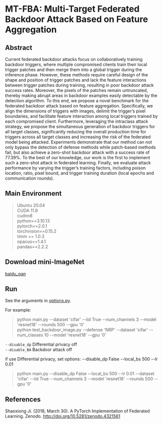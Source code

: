 # MT-FBA: Multi-Target Federated Backdoor Attack Based on Feature Aggregation

## Abstract   
Current federated backdoor attacks focus on collaboratively training backdoor triggers, where multiple compromised clients train their local trigger patches and then merge them into a global trigger during the inference phase. However, these methods require careful design of the shape and position of trigger patches and lack the feature interactions between trigger patches during training, resulting in poor backdoor attack success rates. Moreover, the pixels of the patches remain untruncated, thereby making abrupt areas in backdoor examples easily detectable by the detection algorithm. To this end, we propose a novel benchmark for the federated backdoor attack based on feature aggregation. Specifically, we align the dimensions of triggers with images, delimit the trigger’s pixel boundaries, and facilitate feature interaction among local triggers trained by each compromised client. Furthermore, leveraging the intraclass attack strategy, we propose the simultaneous generation of backdoor triggers for all target classes, significantly reducing
the overall production time for triggers across all target classes and increasing the risk of the federated model being attacked. Experiments demonstrate that our method can not only bypass the detection of defense methods while patch-based methods fail, but also achieve a zero-shot backdoor attack with a success rate of 77.39%. To the best of our knowledge, our work is the first to implement such a zero-shot attack in federated learning. Finally, we evaluate attack performance by varying the trigger’s training factors, including poison location, ratio, pixel bound, and trigger training duration (local epochs and communication rounds).   

## Main Environment  
> Ubuntu 20.04  
> CUDA 11.8  
> cudnn8  
> python==3.10.13  
> pytorch==2.0.1  
> torchvision==0.15.2  
> timm == 1.0.3   
> opacus==1.4.1  
> pandas==2.2.2      

## Download mini-ImageNet 
[baidu_pan](https://pan.baidu.com/s/1KKk7O418DoVFeFrs4tLt-A?pwd=uf0z)

## Run   
   
See the arguments in [options.py](utils/options.py).    
    
For example:   
> python main.py --dataset 'cifar' --iid True --num_channels 3 --model 'resnet18' --rounds 500  --gpu '0'          
> python test_backdoor_image.py --defense 'NRP' --dataset 'cifar' --num_classes 10 --model 'resnet18'  --gpu '0'           
    
`--disable_dp` Differential privacy off    
`--disable_BA`   Backdoor attack off     
   
if use Differential privacy, set options:  --disable_dp False  --local_bs 500  --lr 0.01        
> python main.py --disable_dp False  --local_bs 500   --lr 0.01  --dataset 'cifar' --iid True --num_channels 3 --model 'resnet18' --rounds 500  --gpu '0'      

## References   
Shaoxiong Ji. (2018, March 30). A PyTorch Implementation of Federated Learning. Zenodo. http://doi.org/10.5281/zenodo.4321561     


